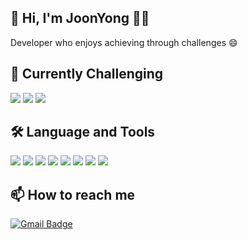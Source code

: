 ## :wave: Hi, I'm JoonYong  :man_technologist:
Developer who enjoys achieving through challenges 😄  

    
## 🚀 Currently Challenging
<p>
  <img src="https://img.shields.io/badge/Spring-6DB33F?style=plastic&logo=Spring&logoColor=white"/>
  <img src="https://img.shields.io/badge/Kotlin-0095D5?style=plastic&logo=kotlin&logoColor=white"/>
  <img src="https://img.shields.io/badge/AWS-232F3E?style=plastic&logo=amazonaws&logoColor=white"/>
</p>


## :hammer_and_wrench: Language and Tools
<p>
  <img src="https://img.shields.io/badge/C-A8B9CC?style=plastic&logo=C&logoColor=white"/>
  <img src="https://img.shields.io/badge/Java-007396?style=plastic&logo=openjdk&logoColor=white"/>
  <img src="https://img.shields.io/badge/Python-3776AB?style=plastic&logo=Python&logoColor=white"/>
  <img src="https://img.shields.io/badge/JetpackCompose-4285F4?style=plastic&logo=JetpackCompose&logoColor=white"/>
  <img src="https://img.shields.io/badge/Git-F05032?style=plastic&logo=git&logoColor=white"/>
  <img src="https://img.shields.io/badge/GitHub-181717?style=plastic&logo=github&logoColor=white"/>
  <img src="https://img.shields.io/badge/Notion-000000?style=plastic&logo=Notion&logoColor=white"/>
  <img src="https://img.shields.io/badge/Jira-0052CC?style=plastic&logo=jira&logoColor=white"/>
</p>


## :mailbox: How to reach me
[![Gmail Badge](https://img.shields.io/badge/Gmail-d14836?style=plastic&logo=Gmail&logoColor=white&link=mailto:joonyongpark99@gmail.com)](mailto:joonyongpark99@gmail.com)
